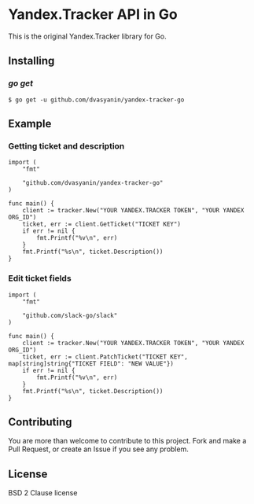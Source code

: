 Yandex.Tracker API in Go
===============
This is the original Yandex.Tracker library for Go.

## Installing

### *go get*

    $ go get -u github.com/dvasyanin/yandex-tracker-go

## Example

### Getting ticket and description

```golang
import (
	"fmt"

	"github.com/dvasyanin/yandex-tracker-go"
)

func main() {
	client := tracker.New("YOUR YANDEX.TRACKER TOKEN", "YOUR YANDEX ORG_ID")
	ticket, err := client.GetTicket("TICKET KEY")
    if err != nil {
    	fmt.Printf("%v\n", err)
    }
    fmt.Printf("%s\n", ticket.Description())
}
```

### Edit ticket fields

```golang
import (
    "fmt"

    "github.com/slack-go/slack"
)

func main() {
    client := tracker.New("YOUR YANDEX.TRACKER TOKEN", "YOUR YANDEX ORG_ID")
    ticket, err := client.PatchTicket("TICKET KEY", map[string]string{"TICKET FIELD": "NEW VALUE"})
    if err != nil {
    	fmt.Printf("%v\n", err)
    }
    fmt.Printf("%s\n", ticket.Description())
}
```

## Contributing

You are more than welcome to contribute to this project.  Fork and
make a Pull Request, or create an Issue if you see any problem.

## License

BSD 2 Clause license
